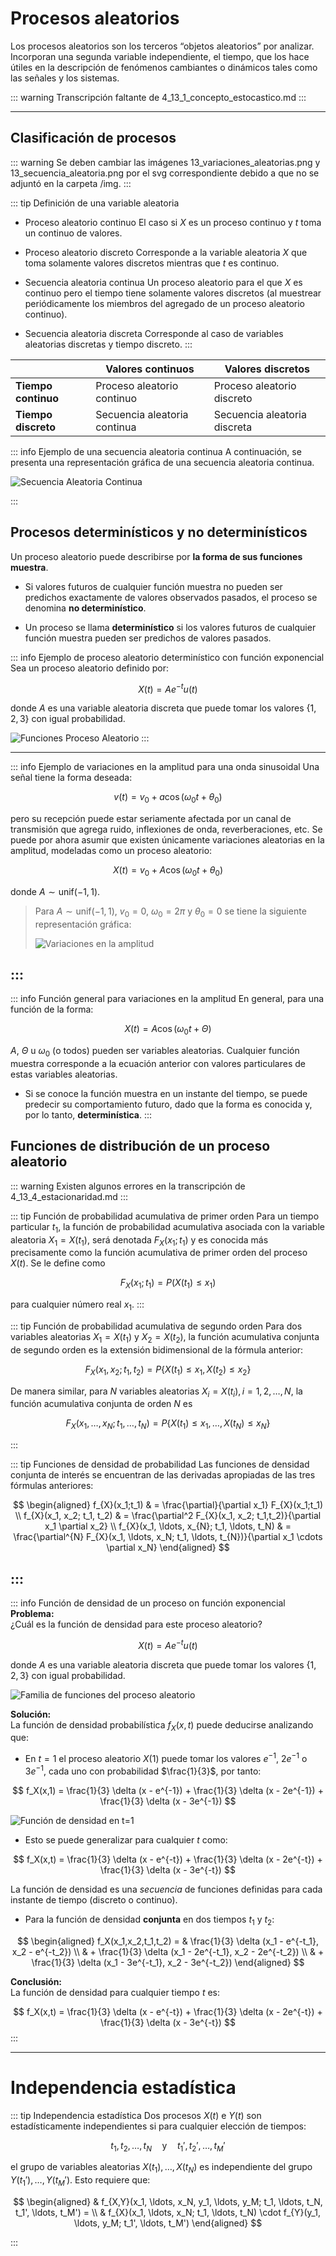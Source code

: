 # Procesos aleatorios

Los procesos aleatorios son los terceros “objetos aleatorios” por analizar. Incorporan una segunda variable independiente, el tiempo, que los hace útiles en la descripción de fenómenos cambiantes o dinámicos tales como las señales y los sistemas.

::: warning
Transcripción faltante de 4_13_1_concepto_estocastico.md
:::

---

## Clasificación de procesos

::: warning
Se deben cambiar las imágenes 13_variaciones_aleatorias.png y 13_secuencia_aleatoria.png por el svg correspondiente debido a que no se adjuntó en la carpeta /img.
:::

::: tip Definición de una variable aleatoria

- Proceso aleatorio continuo El caso si $X$ es un proceso continuo y $t$ toma un continuo de valores.

- Proceso aleatorio discreto Corresponde a la variable aleatoria $X$ que toma solamente valores discretos mientras que $t$ es continuo.

- Secuencia aleatoria continua Un proceso aleatorio para el que $X$ es continuo pero el tiempo tiene solamente valores discretos (al muestrear periódicamente los miembros del agregado de un proceso aleatorio continuo).

- Secuencia aleatoria discreta Corresponde al caso de variables aleatorias discretas y tiempo discreto.
  :::

|                     | **Valores continuos**        | **Valores discretos**        |
| ------------------- | ---------------------------- | ---------------------------- |
| **Tiempo continuo** | Proceso aleatorio continuo   | Proceso aleatorio discreto   |
| **Tiempo discreto** | Secuencia aleatoria continua | Secuencia aleatoria discreta |

::: info Ejemplo de una secuencia aleatoria continua
A continuación, se presenta una representación gráfica de una secuencia aleatoria continua.

![Secuencia Aleatoria Continua](/img/13_secuencia_aleatoria.png)

:::

## Procesos determinísticos y no determinísticos

Un proceso aleatorio puede describirse por **la forma de sus funciones muestra**.

- Si valores futuros de cualquier función muestra no pueden ser predichos exactamente de valores observados pasados, el proceso se denomina **no determinístico**.

- Un proceso se llama **determinístico** si los valores futuros de cualquier función muestra pueden ser predichos de valores pasados.

::: info Ejemplo de proceso aleatorio determinístico con función exponencial
Sea un proceso aleatorio definido por:

$$
X(t) = A e^{-t} u(t)
$$

donde $A$ es una variable aleatoria discreta que puede tomar los valores $\{ 1, 2, 3 \}$ con igual probabilidad.

![Funciones Proceso Aleatorio](/img/13_proceso_aleatorio_expon.svg)
:::

---

::: info Ejemplo de variaciones en la amplitud para una onda sinusoidal
Una señal tiene la forma deseada:

$$
v(t) = v_0 + a \cos (\omega_0 t + \theta_0)
$$

pero su recepción puede estar seriamente afectada por un canal de transmisión que agrega ruido, inflexiones de onda, reverberaciones, etc. Se puede por ahora asumir que existen únicamente variaciones aleatorias en la amplitud, modeladas como un proceso aleatorio:

$$
X(t) = v_0 + A \cos (\omega_0 t + \theta_0)
$$

donde $A \sim \mathsf{unif}(-1,1)$.

> Para $A \sim \mathsf{unif}(-1,1)$, $v_0 = 0$, $\omega_0 = 2\pi$ y $\theta_0 = 0$ se tiene la siguiente representación gráfica:
>
> ![Variaciones en la amplitud](/img/13_variaciones_aleatorias.png)

## :::

::: info Función general para variaciones en la amplitud
En general, para una función de la forma:

$$
X(t) = A\cos\left( \omega_{0}t + \Theta \right)
$$

$A$, $\Theta$ u $\omega_{0}$ (o todos) pueden ser variables aleatorias. Cualquier función muestra corresponde a la ecuación anterior con valores particulares de estas variables aleatorias.

- Si se conoce la función muestra en un instante del tiempo, se puede predecir su comportamiento futuro, dado que la forma es conocida y, por lo tanto, **determinística**.
  :::

## Funciones de distribución de un proceso aleatorio

::: warning
Existen algunos errores en la transcripción de 4_13_4_estacionaridad.md
:::

::: tip Función de probabilidad acumulativa de primer orden
Para un tiempo particular $t_1$, la función de probabilidad acumulativa asociada con la variable aleatoria $X_1 = X(t_1)$, será denotada $F_{X}(x_1; t_1)$ y es conocida más precisamente como la función acumulativa de primer orden del proceso $X(t)$. Se le define como

$$
    F_{X}(x_1; t_1) = P( X(t_1) \leq x_1)
$$

para cualquier número real $x_1$.
:::

::: tip Función de probabilidad acumulativa de segundo orden
Para dos variables aleatorias $X_1 = X(t_1)$ y $X_2 = X(t_2)$, la función acumulativa conjunta de segundo orden es la extensión bidimensional de la fórmula anterior:

$$
    F_{X}(x_1, x_2;t_1,t_2) = P\{X(t_1) \leq x_1, X(t_2) \leq x_2\}
$$

De manera similar, para $N$ variables aleatorias $X_i = X(t_i), i = 1, 2, \ldots, N$, la función acumulativa conjunta de orden $N$ es

$$
    F_{X}(x_1, \ldots, x_N; t_1, \ldots, t_N) = P\{X(t_1) \leq x_1, \ldots, X(t_N) \leq x_N\}
$$

:::

::: tip Funciones de densidad de probabilidad
Las funciones de densidad conjunta de interés se encuentran de las derivadas apropiadas de las tres fórmulas anteriores:

$$
\begin{aligned}
    f_{X}(x_1;t_1) & = \frac{\partial}{\partial x_1} F_{X}(x_1;t_1) \\
    f_{X}(x_1, x_2; t_1, t_2) & = \frac{\partial^2 F_{X}(x_1, x_2; t_1,t_2)}{\partial x_1 \partial x_2} \\
    f_{X}(x_1, \ldots, x_{N}; t_1, \ldots, t_N) & = \frac{\partial^{N} F_{X}(x_1, \ldots, x_N; t_1, \ldots, t_{N})}{\partial x_1 \cdots \partial x_N}
\end{aligned}
$$

## :::

::: info Función de densidad de un proceso on función exponencial
**Problema:**  
¿Cuál es la función de densidad para este proceso aleatorio?

$$ X(t) = A e^{-t} u(t) $$

donde $A$ es una variable aleatoria discreta que puede tomar los valores $\{ 1, 2, 3 \}$ con igual probabilidad.

![Familia de funciones del proceso aleatorio](/img/13_proceso_aleatorio_expon_unit.svg)

**Solución:**  
La función de densidad probabilística $f_X(x,t)$ puede deducirse analizando que:

- En $t = 1$ el proceso aleatorio $X(1)$ puede tomar los valores $e^{-1}$, $2e^{-1}$ o $3e^{-1}$, cada uno con probabilidad $\frac{1}{3}$, por tanto:

$$ f_X(x,1) = \frac{1}{3} \delta (x - e^{-1}) + \frac{1}{3} \delta (x - 2e^{-1}) + \frac{1}{3} \delta (x - 3e^{-1}) $$

![Función de densidad en t=1](/img/13_dist_uniforme.svg)

- Esto se puede generalizar para cualquier $t$ como:

$$ f_X(x,t) = \frac{1}{3} \delta (x - e^{-t}) + \frac{1}{3} \delta (x - 2e^{-t}) + \frac{1}{3} \delta (x - 3e^{-t}) $$

La función de densidad es una _secuencia_ de funciones definidas para cada instante de tiempo (discreto o continuo).

- Para la función de densidad **conjunta** en dos tiempos $t_1$ y $t_2$:

$$
\begin{aligned}
f_X(x_1,x_2,t_1,t_2) = & \frac{1}{3} \delta (x_1 - e^{-t_1}, x_2 - e^{-t_2}) \\
    & + \frac{1}{3} \delta (x_1 - 2e^{-t_1}, x_2 - 2e^{-t_2}) \\
    & + \frac{1}{3} \delta (x_1 - 3e^{-t_1}, x_2 - 3e^{-t_2})
\end{aligned}
$$

**Conclusión:**  
La función de densidad para cualquier tiempo $t$ es:

$$ f_X(x,t) = \frac{1}{3} \delta (x - e^{-t}) + \frac{1}{3} \delta (x - 2e^{-t}) + \frac{1}{3} \delta (x - 3e^{-t}) $$
:::

---

# Independencia estadística

::: tip Independencia estadística
Dos procesos $X(t)$ e $Y(t)$ son estadísticamente independientes si para cualquier elección de tiempos:

$$ t_1, t_2, \ldots, t_N \quad \text{y} \quad t_1', t_2', \ldots, t_M' $$

el grupo de variables aleatorias $X(t_1), \ldots, X(t_N)$ es independiente del grupo $Y(t_1'), \ldots, Y(t_M')$. Esto requiere que:

$$
\begin{aligned}
    & f_{X,Y}(x_1, \ldots, x_N, y_1, \ldots, y_M; t_1, \ldots, t_N, t_1', \ldots, t_M') = \\
    & f_{X}(x_1, \ldots, x_N; t_1, \ldots, t_N) \cdot f_{Y}(y_1, \ldots, y_M; t_1', \ldots, t_M')
\end{aligned}
$$

:::
